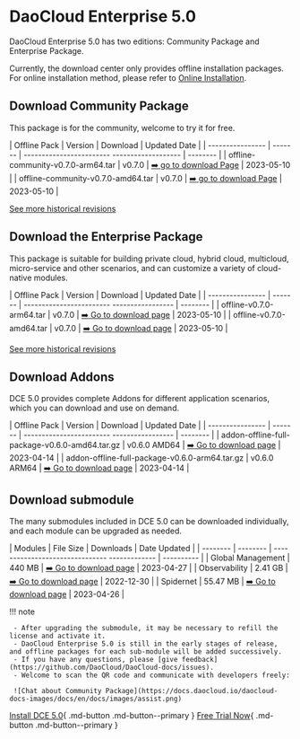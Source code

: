 # DaoCloud Enterprise 5.0

DaoCloud Enterprise 5.0 has two editions: Community Package and Enterprise Package.

Currently, the download center only provides offline installation packages. For online installation method, please refer to [Online Installation](../install/intro.md).

## Download Community Package

This package is for the community, welcome to try it for free.

| Offline Pack | Version | Download | Updated Date |
| ---------------- | ------- | ------------------------ ------------------- | -------- |
| offline-community-v0.7.0-arm64.tar | v0.7.0 | [:arrow_right: go to download Page](./free/dce5-installer-v0.7.0.md) | 2023-05-10 |
| offline-community-v0.7.0-amd64.tar | v0.7.0 | [:arrow_right: go to download Page](./free/dce5-installer-v0.7.0.md) | 2023-05-10 |

[See more historical revisions](./free/dce5-installer-history.md)

## Download the Enterprise Package

This package is suitable for building private cloud, hybrid cloud, multicloud, micro-service and other scenarios, and can customize a variety of cloud-native modules.

| Offline Pack | Version | Download | Updated Date |
| ---------------- | ------- | ------------------------ ----------------- | -------- |
| offline-v0.7.0-arm64.tar | v0.7.0 | [:arrow_right: Go to download page](./business/dce5-installer-v0.7.0.md) | 2023-05-10 |
| offline-v0.7.0-amd64.tar | v0.7.0 | [:arrow_right: Go to download page](./business/dce5-installer-v0.7.0.md) | 2023-05-10 |

[See more historical revisions](./business/dce5-installer-history.md)

## Download Addons

DCE 5.0 provides complete Addons for different application scenarios, which you can download and use on demand.

| Offline Pack | Version | Download | Updated Date |
| ---------------- | ------- | ------------------------ ----------------- | -------- |
| addon-offline-full-package-v0.6.0-amd64.tar.gz | v0.6.0 AMD64 | [:arrow_right: Go to download page](./addon/v0.6.0.md) | 2023-04-14 |
| addon-offline-full-package-v0.6.0-arm64.tar.gz | v0.6.0 ARM64 | [:arrow_right: Go to download page](./addon/v0.6.0.md) | 2023-04-14 |

## Download submodule

The many submodules included in DCE 5.0 can be downloaded individually, and each module can be upgraded as needed.

| Modules | File Size | Downloads | Date Updated |
| -------- | -------- | ------------------------------- ------------- | ---------- |
| Global Management | 440 MB | [:arrow_right: Go to download page](./modules/ghippo.md) | 2023-04-27 |
| Observability | 2.41 GB | [:arrow_right: Go to download page](./modules/insight.md) | 2022-12-30 |
| Spidernet | 55.47 MB | [:arrow_right: Go to download page](./modules/spidernet.md) | 2023-04-26 |

!!! note

     - After upgrading the submodule, it may be necessary to refill the license and activate it.
     - DaoCloud Enterprise 5.0 is still in the early stages of release, and offline packages for each sub-module will be added successively.
     - If you have any questions, please [give feedback](https://github.com/DaoCloud/DaoCloud-docs/issues).
     - Welcome to scan the QR code and communicate with developers freely:

     ![Chat about Community Package](https://docs.daocloud.io/daocloud-docs-images/docs/en/docs/images/assist.png)

[Install DCE 5.0](../install/intro.md){ .md-button .md-button--primary }
[Free Trial Now](../dce/license0.md){ .md-button .md-button--primary }
